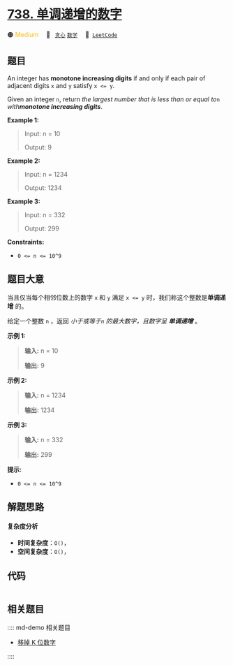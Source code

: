 # [738. 单调递增的数字](https://leetcode.com/problems/monotone-increasing-digits)

🟠 <font color=#ffb800>Medium</font>&emsp; 🔖&ensp; [`贪心`](/leetcode/outline/tag/greedy.md) [`数学`](/leetcode/outline/tag/math.md)&emsp; 🔗&ensp;[`LeetCode`](https://leetcode.com/problems/monotone-increasing-digits)


## 题目

An integer has **monotone increasing digits** if and only if each pair of
adjacent digits `x` and `y` satisfy `x <= y`.

Given an integer `n`, return _the largest number that is less than or equal
to_`n` _with**monotone increasing digits**_.



**Example 1:**

> Input: n = 10
> 
> Output: 9

**Example 2:**

> Input: n = 1234
> 
> Output: 1234

**Example 3:**

> Input: n = 332
> 
> Output: 299

**Constraints:**

  * `0 <= n <= 10^9`


## 题目大意

当且仅当每个相邻位数上的数字 `x` 和 `y` 满足 `x <= y` 时，我们称这个整数是**单调递增** 的。

给定一个整数 `n` ，返回 _小于或等于`n` 的最大数字，且数字呈 **单调递增**_ 。



**示例 1:**

> 
> 
> 
> 
> 
> **输入:** n = 10
> 
> **输出:** 9
> 
> 

**示例 2:**

> 
> 
> 
> 
> 
> **输入:** n = 1234
> 
> **输出:** 1234
> 
> 

**示例 3:**

> 
> 
> 
> 
> 
> **输入:** n = 332
> 
> **输出:** 299
> 
> 



**提示:**

  * `0 <= n <= 10^9`


## 解题思路

#### 复杂度分析

- **时间复杂度**：`O()`，
- **空间复杂度**：`O()`，

## 代码

```javascript

```

## 相关题目

:::: md-demo 相关题目
- [移掉 K 位数字](https://leetcode.com/problems/remove-k-digits)

::::
